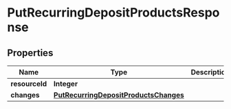 
# PutRecurringDepositProductsResponse

## Properties
Name | Type | Description | Notes
------------ | ------------- | ------------- | -------------
**resourceId** | **Integer** |  |  [optional]
**changes** | [**PutRecurringDepositProductsChanges**](PutRecurringDepositProductsChanges.md) |  |  [optional]



